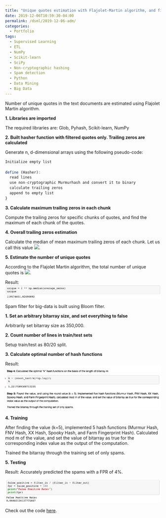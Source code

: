 ```yaml
---
title: "Unique quotes estimation with Flajolet-Martin algorithm, and filtering spams with Bloom Filter"
date: 2019-12-06T10:59:30-04:00
permalink: /dsml/2019-12-06-adm/
categories:
  - Portfolio
tags:
  - Supervised Learning
  - ETL
  - NumPy
  - Scikit-learn
  - SciPy
  - Non-cryptographic hashing
  - Spam detection
  - Python
  - Data Mining
  - Big Data
---
```

Number of unique quotes in the text documents are estimated using Flajolet Martin algorithm.

**1. Libraries are imported**

The required libraries are: Glob, Pyhash, Scikit-learn, NumPy

**2. Built hasher function with filtered quotes only. Trailing zeros are calculated**

Generate n, d-dimensional arrays using the following pseudo-code:

```javascript
Initialize empty list

define (Hasher):
  read lines
  use non-cryptographic Murmurhash and convert it to binary
  calculate trailing zeros
  append to empty list
}
```

**3. Calculate maximum trailing zeros in each chunk**

Compute the trailing zeros for specific chunks of quotes, and find the maximum of each chunk of the quotes.

**4. Overall trailing zeros estimation**

Calculate the median of mean maximum trailing zeros of each chunk. Let us call this value <img src="https://latex.codecogs.com/gif.latex?'M'"/>.

**5. Estimate the number of unique quotes**

According to the Flajolet Martin algorithm, the total number of unique quotes is <img src="https://latex.codecogs.com/gif.latex?2^{M}"/>.

Result: <img src="/assets/images/advanced-data-mining/trailing-zeros.png?raw=true"/>

Spam filter for big-data is built using Bloom filter.

**1. Set an arbitrary bitarray size, and set everything to false**

Arbitrarily set bitarray size as 350,000.

**2. Count number of lines in train/test sets**

Setup train/test as 80/20 split.

**3. Calculate optimal number of hash functions**

Result: <img src="/assets/images/advanced-data-mining/HW4.png?raw=true"/>

**4. Training**

After finding the value (k=5), implemented 5 hash functions (Murmur Hash, FNV Hash, XX Hash, Spooky Hash, and Farm Fingerprint Hash). Calculated mod m of the value, and set the value of bitarray as true for the corresponding index value as the output of the computation.

Trained the bitarray through the training set of only spams.

**5. Testing**

Result: Accurately predicted the spams with a FPR of 4%. 

<img src="/assets/images/advanced-data-mining/false-positive.png?raw=true"/>

Check out the code [here](https://github.com/Advaitiyer/advanced-data-mining/tree/master/HW4).
